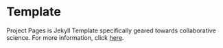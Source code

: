 # Template

Project Pages is Jekyll Template specifically geared towards collaborative science. For more information, click [here](https://github.com/projectpages/project-pages/wiki/).
